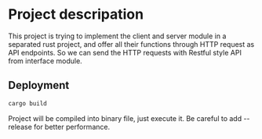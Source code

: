 # Project descripation
This project is trying to implement the client and server module in a separated rust project, and offer all their functions through HTTP request as API endpoints. So we can send the HTTP requests with Restful style API from interface module.

## Deployment
```sh 
cargo build
```
Project will be compiled into binary file, just execute it. Be careful to add --release for better performance.


